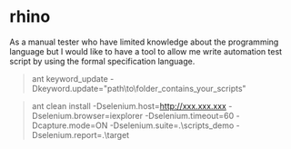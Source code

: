 rhino
=====

As a manual tester who have limited knowledge about the programming language but  I would like to have a tool to allow me write automation test script by using the formal specification language.



>ant keyword_update -Dkeyword.update="path\to\folder_contains_your_scripts"

>ant clean install 
	-Dselenium.host=http://xxx.xxx.xxx
	-Dselenium.browser=iexplorer 
	-Dselenium.timeout=60
	-Dcapture.mode=ON
	-Dselenium.suite=.\scripts_demo
	-Dselenium.report=.\target 
